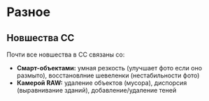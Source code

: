 # Разное

## Новшества CC
Почти все новшества в СС связаны со:

* **Смарт-объектами:** умная резкость (улучшает фото если оно размыто), восстановлние шевеленки (нестабильности фото)
* **Камерой RAW:** удаление объектов (мусора), диспорсия (выравнивание зданий), добавление/удаление теней